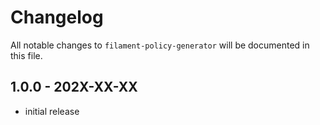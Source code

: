# Changelog

All notable changes to `filament-policy-generator` will be documented in this file.

## 1.0.0 - 202X-XX-XX

- initial release
